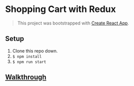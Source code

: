 # Shopping Cart with Redux

> This project was bootstrapped with [Create React App](https://github.com/facebookincubator/create-react-app).

## Setup

1. Clone this repo down.
2. `$ npm install`
3. `$ npm run start`

## [Walkthrough](./adding-redux-to-create-react-app.md)
